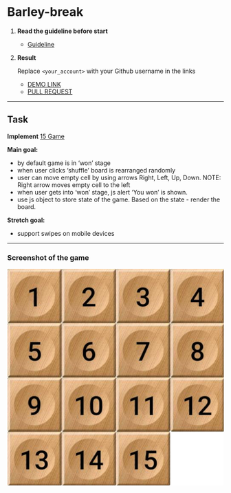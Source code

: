 # Barley-break

1. **Read the guideline before start**

    - [Guideline](https://github.com/mate-academy/js_task-DOM-guideline)

2. **Result**

   Replace `<your_account>` with your Github username in the links

    - [DEMO LINK](https://andreas-just.github.io/js_barley-break/)
    - [PULL REQUEST](https://github.com/Andreas-Just/js_barley-break/pull/1)

___
## Task

**Implement** [15 Game](https://en.wikipedia.org/wiki/15_puzzle)

**Main goal:**

- by default game is in ‘won’ stage
- when user clicks ‘shuffle’ board is rearranged randomly
- user can move empty cell by using arrows Right, Left, Up, Down. NOTE: Right arrow moves empty cell to the left
- when user gets into ‘won’ stage, js alert ‘You won’ is shown.
- use js object to store state of the game. Based on the state - render the board.

**Stretch goal:**

- support swipes on mobile devices

___
### Screenshot of the game
![screenshot](./src/images/barley-brick.png)
